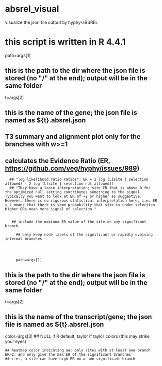 # absrel_visual
visualize the json file output by hyphy-aBSREL 

# this script is written in R 4.4.1

path=args[1]
## this is the path to the dir where the json file is stored (no "/" at the end); output will be in the same folder
t=args[2]
## this is the name of the gene; the json file is named as ${t}.absrel.json


  ## T3 summary and alignment plot only for the branches with w>=1

  ## calculates the Evidence Ratio (ER, https://github.com/veg/hyphy/issues/989)
      ## "log likelihood ratio ratios": ER = 2 log (L[site | selection allowed) - 2 log (L[site | selection not allowed])
      ## "They have a loose interpretation; site ER that is above 0 for the optimized null setting contributes something to the signal. Typically you want to look at ER of ~2 or higher as suggestive. However, there is no rigorous statistical interpretation here, i.e. ER = 2 means that there is some probability that site is under selection. Higher ERs mean more signal of selection."


       ## include the maximum ER value of the site on any significant branch

         ## only keep node labels of the significant or rapidly evolving internal branches




         path=args[1]
## this is the path to the dir where the json file is stored (no "/" at the end); output will be in the same folder
t=args[2]
## this is the name of the transcript/gene; the json file is named as ${t}.absrel.json
color=args[3] ## NULL if R default, taylor if taylor colors (this may strike your eyes)




    ## heatmap color indicating aa: only sites with at least one branch ER>2, and only give the max ER of the significant branches 
    ## i.e., a site can have high ER on a non-significant branch

    

